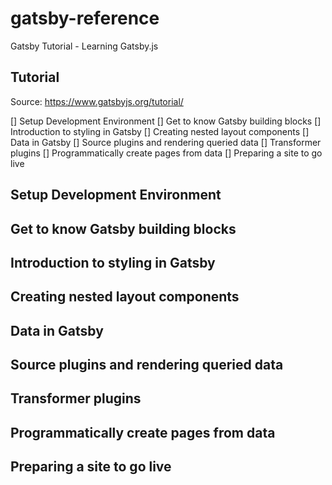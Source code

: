 # gatsby-reference

Gatsby Tutorial - Learning Gatsby.js

## Tutorial

Source: https://www.gatsbyjs.org/tutorial/

[] Setup Development Environment
[] Get to know Gatsby building blocks
[] Introduction to styling in Gatsby
[] Creating nested layout components
[] Data in Gatsby
[] Source plugins and rendering queried data
[] Transformer plugins
[] Programmatically create pages from data
[] Preparing a site to go live

## Setup Development Environment

## Get to know Gatsby building blocks

## Introduction to styling in Gatsby

## Creating nested layout components

## Data in Gatsby

## Source plugins and rendering queried data

## Transformer plugins

## Programmatically create pages from data

## Preparing a site to go live
